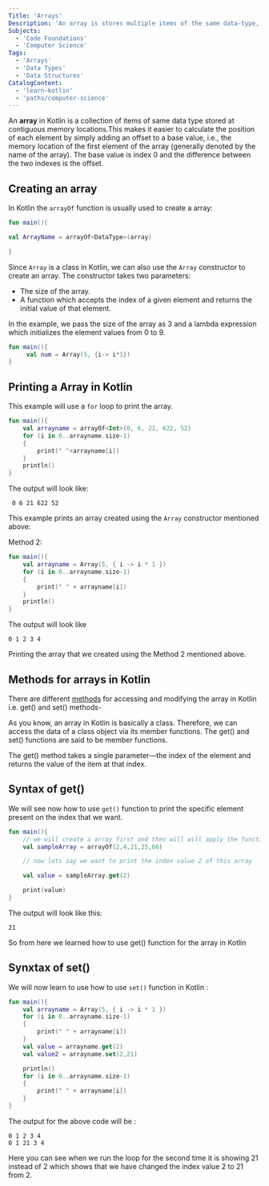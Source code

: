 ```yaml
---
Title: 'Arrays'
Description: 'An array is stores multiple items of the same data-type, such as an integer or string, under a single variable name.'
Subjects:
  - 'Code Foundations'
  - 'Computer Science'
Tags:
  - 'Arrays'
  - 'Data Types'
  - 'Data Structures'
CatalogContent:
  - 'learn-kotlin'
  - 'paths/computer-science'
---
```


An **array** in Kotlin is a collection of items of same data type stored at contiguous memory locations.This makes it easier to calculate the position of each element by simply adding an offset to a base value, i.e., the memory location of the first element of the array (generally denoted by the name of the array). The base value is index 0 and the difference between the two indexes is the offset.

## Creating an array

In Kotlin the `arrayOf` function is usually used to create a array:

```kotlin
fun main(){

val ArrayName = arrayOf<DataType>(array)

}
```

Since `Array` is a class in Kotlin, we can also use the `Array` constructor to create an array.
The constructor takes two parameters:

- The size of the array.
- A function which accepts the index of a given element and returns the initial value of that element.

In the example, we pass the size of the array as 3 and a lambda expression which initializes the element values from 0 to 9.

```kotlin
fun main(){
     val num = Array(5, {i-> i*1})
}
```

## Printing a Array in Kotlin

This example will use a `for` loop to print the array.

```kotlin
fun main(){
    val arrayname = arrayOf<Int>(0, 6, 21, 622, 52)
    for (i in 0..arrayname.size-1)
    {
        print(" "+arrayname[i])
    }
    println()
}
```

The output will look like:

```
 0 6 21 622 52
```

This example prints an array created using the `Array` constructor mentioned above:

Method 2:

```kotlin
fun main(){
    val arrayname = Array(5, { i -> i * 1 })
    for (i in 0..arrayname.size-1)
    {
        print(" " + arrayname[i])
    }
    println()
}

```

The output will look like

```green
0 1 2 3 4
```

Printing the array that we created using the Method 2 mentioned above.

## Methods for arrays in Kotlin

There are different [methods](https://blog.kotlin-academy.com/kotlin-programmer-dictionary-function-vs-method-vs-procedure-c0216642ee87) for accessing and modifying the array in Kotlin i.e. get() and set() methods-

As you know, an array in Kotlin is basically a class. Therefore, we can access the data of a class object via its member functions. The get() and set() functions are said to be member functions.

The get() method takes a single parameter—the index of the element and returns the value of the item at that index.

## Syntax of get()

We will see now how to use `get()` function to print the specific element present on the index that we want.

```kotlin
fun main(){
    // we will create a array first and then will will apply the function
    val sampleArray = arrayOf(2,4,21,25,66)

    // now lets say we want to print the index value 2 of this array

    val value = sampleArray.get(2)

    print(value)
}
```

The output will look like this:

```
21
```

So from here we learned how to use get() function for the array in Kotlin

## Synxtax of set()

We will now learn to use how to use `set()` function in Kotlin :

```kotlin
fun main(){
    val arrayname = Array(5, { i -> i * 1 })
    for (i in 0..arrayname.size-1)
    {
        print(" " + arrayname[i])
    }
    val value = arrayname.get(2)
    val value2 = arrayname.set(2,21)

    println()
    for (i in 0..arrayname.size-1)
    {
        print(" " + arrayname[i])
    }
}
```

The output for the above code will be :

```green
0 1 2 3 4
0 1 21 3 4
```

Here you can see when we run the loop for the second time it is showing 21 instead of 2 which shows that we have changed the index value 2 to 21 from 2.
